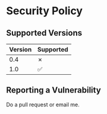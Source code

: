 # Security Policy

## Supported Versions

| Version | Supported          |
| ------- | ------------------ |
| 0.4   | &#x2717; |
| 1.0   | :white_check_mark: |

## Reporting a Vulnerability

Do a pull request or email me.
